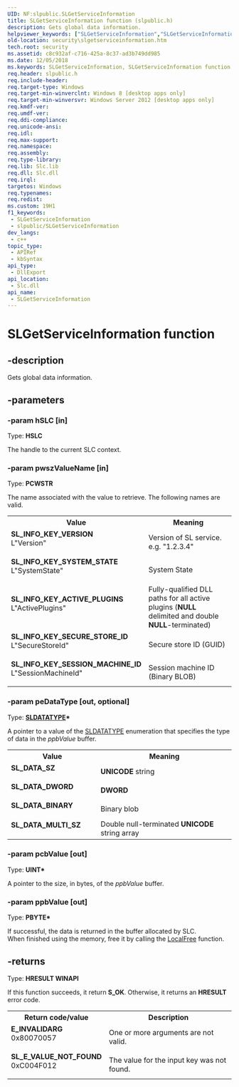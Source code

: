 ```yaml
---
UID: NF:slpublic.SLGetServiceInformation
title: SLGetServiceInformation function (slpublic.h)
description: Gets global data information.
helpviewer_keywords: ["SLGetServiceInformation","SLGetServiceInformation function [Security]","SL_DATA_BINARY","SL_DATA_DWORD","SL_DATA_MULTI_SZ","SL_DATA_SZ","SL_INFO_KEY_ACTIVE_PLUGINS","SL_INFO_KEY_SECURE_STORE_ID","SL_INFO_KEY_SESSION_MACHINE_ID","SL_INFO_KEY_SYSTEM_STATE","SL_INFO_KEY_VERSION","security.slgetserviceinformation","slpublic/SLGetServiceInformation"]
old-location: security\slgetserviceinformation.htm
tech.root: security
ms.assetid: c8c932af-c716-425a-8c37-ad3b749dd985
ms.date: 12/05/2018
ms.keywords: SLGetServiceInformation, SLGetServiceInformation function [Security], SL_DATA_BINARY, SL_DATA_DWORD, SL_DATA_MULTI_SZ, SL_DATA_SZ, SL_INFO_KEY_ACTIVE_PLUGINS, SL_INFO_KEY_SECURE_STORE_ID, SL_INFO_KEY_SESSION_MACHINE_ID, SL_INFO_KEY_SYSTEM_STATE, SL_INFO_KEY_VERSION, security.slgetserviceinformation, slpublic/SLGetServiceInformation
req.header: slpublic.h
req.include-header: 
req.target-type: Windows
req.target-min-winverclnt: Windows 8 [desktop apps only]
req.target-min-winversvr: Windows Server 2012 [desktop apps only]
req.kmdf-ver: 
req.umdf-ver: 
req.ddi-compliance: 
req.unicode-ansi: 
req.idl: 
req.max-support: 
req.namespace: 
req.assembly: 
req.type-library: 
req.lib: Slc.lib
req.dll: Slc.dll
req.irql: 
targetos: Windows
req.typenames: 
req.redist: 
ms.custom: 19H1
f1_keywords:
 - SLGetServiceInformation
 - slpublic/SLGetServiceInformation
dev_langs:
 - c++
topic_type:
 - APIRef
 - kbSyntax
api_type:
 - DllExport
api_location:
 - Slc.dll
api_name:
 - SLGetServiceInformation
---
```


# SLGetServiceInformation function


## -description

Gets global data information.

## -parameters

### -param hSLC [in]

Type: <b>HSLC</b>

The handle to the current SLC context.

### -param pwszValueName [in]

Type: <b>PCWSTR</b>

The name associated with the value to retrieve.  The following names are valid.

<table>
<tr>
<th>Value</th>
<th>Meaning</th>
</tr>
<tr>
<td width="40%"><a id="SL_INFO_KEY_VERSION"></a><a id="sl_info_key_version"></a><dl>
<dt><b>SL_INFO_KEY_VERSION</b></dt>
<dt>L"Version"</dt>
</dl>
</td>
<td width="60%">
Version of SL service. e.g. "1.2.3.4"

</td>
</tr>
<tr>
<td width="40%"><a id="SL_INFO_KEY_SYSTEM_STATE"></a><a id="sl_info_key_system_state"></a><dl>
<dt><b>SL_INFO_KEY_SYSTEM_STATE</b></dt>
<dt>L"SystemState"</dt>
</dl>
</td>
<td width="60%">
System State

</td>
</tr>
<tr>
<td width="40%"><a id="SL_INFO_KEY_ACTIVE_PLUGINS"></a><a id="sl_info_key_active_plugins"></a><dl>
<dt><b>SL_INFO_KEY_ACTIVE_PLUGINS</b></dt>
<dt>L"ActivePlugins" </dt>
</dl>
</td>
<td width="60%">
Fully-qualified DLL paths for all active plugins         
				(<b>NULL</b> delimited and double <b>NULL</b>-terminated)

</td>
</tr>
<tr>
<td width="40%"><a id="SL_INFO_KEY_SECURE_STORE_ID"></a><a id="sl_info_key_secure_store_id"></a><dl>
<dt><b>SL_INFO_KEY_SECURE_STORE_ID</b></dt>
<dt>L"SecureStoreId"</dt>
</dl>
</td>
<td width="60%">
Secure store ID (GUID)

</td>
</tr>
<tr>
<td width="40%"><a id="SL_INFO_KEY_SESSION_MACHINE_ID"></a><a id="sl_info_key_session_machine_id"></a><dl>
<dt><b>SL_INFO_KEY_SESSION_MACHINE_ID</b></dt>
<dt>L"SessionMachineId"</dt>
</dl>
</td>
<td width="60%">
Session machine ID (Binary BLOB)

</td>
</tr>
</table>

### -param peDataType [out, optional]

Type: <b><a href="https://docs.microsoft.com/windows/desktop/api/slpublic/ne-slpublic-sldatatype">SLDATATYPE</a>*</b>

A pointer to a value of the <a href="https://docs.microsoft.com/windows/desktop/api/slpublic/ne-slpublic-sldatatype">SLDATATYPE</a> enumeration that specifies the type of data in the <i>ppbValue</i> buffer.

<table>
<tr>
<th>Value</th>
<th>Meaning</th>
</tr>
<tr>
<td width="40%"><a id="SL_DATA_SZ"></a><a id="sl_data_sz"></a><dl>
<dt><b>SL_DATA_SZ</b></dt>
<dt></dt>
</dl>
</td>
<td width="60%">
<b>UNICODE</b> string

</td>
</tr>
<tr>
<td width="40%"><a id="SL_DATA_DWORD"></a><a id="sl_data_dword"></a><dl>
<dt><b>SL_DATA_DWORD</b></dt>
<dt></dt>
</dl>
</td>
<td width="60%">
<b>DWORD</b>

</td>
</tr>
<tr>
<td width="40%"><a id="SL_DATA_BINARY"></a><a id="sl_data_binary"></a><dl>
<dt><b>SL_DATA_BINARY</b></dt>
<dt></dt>
</dl>
</td>
<td width="60%">
Binary blob

</td>
</tr>
<tr>
<td width="40%"><a id="SL_DATA_MULTI_SZ"></a><a id="sl_data_multi_sz"></a><dl>
<dt><b>SL_DATA_MULTI_SZ</b></dt>
<dt></dt>
</dl>
</td>
<td width="60%">
Double null-terminated <b>UNICODE</b> string array

</td>
</tr>
</table>

### -param pcbValue [out]

Type: <b>UINT*</b>

A pointer to the size, in bytes, of the <i>ppbValue</i> buffer.

### -param ppbValue [out]

Type: <b>PBYTE*</b>

If successful, the data is returned in the buffer allocated by SLC.    
		When finished using the memory, free it by calling the <a href="https://docs.microsoft.com/windows/desktop/api/winbase/nf-winbase-localfree">LocalFree</a> function.

## -returns

Type: <b>HRESULT WINAPI</b>

If this function succeeds, it return <b>S_OK</b>.  Otherwise, it returns an <b>HRESULT</b> error code.

<table>
<tr>
<th>Return code/value</th>
<th>Description</th>
</tr>
<tr>
<td width="40%">
<dl>
<dt><b>E_INVALIDARG</b></dt>
<dt>0x80070057</dt>
</dl>
</td>
<td width="60%">
One or more arguments are not valid.

</td>
</tr>
<tr>
<td width="40%">
<dl>
<dt><b>SL_E_VALUE_NOT_FOUND</b></dt>
<dt>0xC004F012</dt>
</dl>
</td>
<td width="60%">
The value for the input key was not found.

</td>
</tr>
</table>

